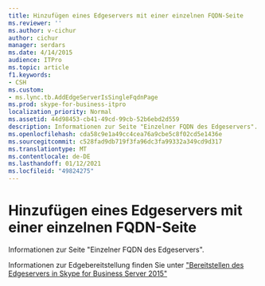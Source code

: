 ```yaml
---
title: Hinzufügen eines Edgeservers mit einer einzelnen FQDN-Seite
ms.reviewer: ''
ms.author: v-cichur
author: cichur
manager: serdars
ms.date: 4/14/2015
audience: ITPro
ms.topic: article
f1.keywords:
- CSH
ms.custom:
- ms.lync.tb.AddEdgeServerIsSingleFqdnPage
ms.prod: skype-for-business-itpro
localization_priority: Normal
ms.assetid: 44d98453-cb41-49cd-99cb-52b6ebd2d559
description: Informationen zur Seite "Einzelner FQDN des Edgeservers".
ms.openlocfilehash: cda58c9e1a49cc4cea76a9cbe5c8f02cd5e1436e
ms.sourcegitcommit: c528fad9db719f3fa96dc3fa99332a349cd9d317
ms.translationtype: MT
ms.contentlocale: de-DE
ms.lasthandoff: 01/12/2021
ms.locfileid: "49824275"
---
```

# <a name="add-edge-server-with-single-fqdn-page"></a>Hinzufügen eines Edgeservers mit einer einzelnen FQDN-Seite
 
Informationen zur Seite "Einzelner FQDN des Edgeservers".
  
Informationen zur Edgebereitstellung finden Sie unter ["Bereitstellen des Edgeservers in Skype for Business Server 2015"](../../deploy/deploy-edge-server/deploy-edge-server.md)
  

